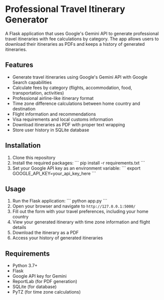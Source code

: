 # Professional Travel Itinerary Generator

A Flask application that uses Google's Gemini API to generate professional travel itineraries with fee calculations by category. The app allows users to download their itineraries as PDFs and keeps a history of generated itineraries.

## Features

- Generate travel itineraries using Google's Gemini API with Google Search capabilities
- Calculate fees by category (flights, accommodation, food, transportation, activities)
- Professional airline-like itinerary format
- Time zone difference calculations between home country and destination
- Flight information and recommendations
- Visa requirements and local customs information
- Download itineraries as PDF with proper text wrapping
- Store user history in SQLite database

## Installation

1. Clone this repository
2. Install the required packages:
   \`\`\`
   pip install -r requirements.txt
   \`\`\`
3. Set your Google API key as an environment variable:
   \`\`\`
   export GOOGLE_API_KEY=your_api_key_here
   \`\`\`

## Usage

1. Run the Flask application:
   \`\`\`
   python app.py
   \`\`\`
2. Open your browser and navigate to `http://127.0.0.1:5000/`
3. Fill out the form with your travel preferences, including your home country
4. View your generated itinerary with time zone information and flight details
5. Download the itinerary as a PDF
6. Access your history of generated itineraries

## Requirements

- Python 3.7+
- Flask
- Google API key for Gemini
- ReportLab (for PDF generation)
- SQLite (for database)
- PyTZ (for time zone calculations)
